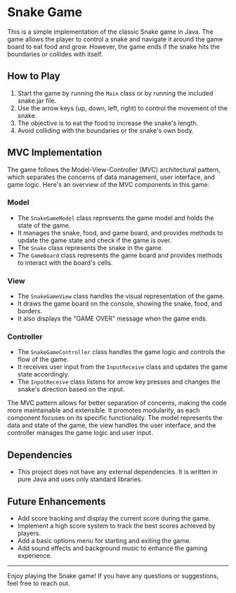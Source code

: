 # Snake Game

This is a simple implementation of the classic Snake game in Java. The game allows the player to control a snake and navigate it around the game board to eat food and grow. However, the game ends if the snake hits the boundaries or collides with itself.

## How to Play

1. Start the game by running the `Main` class or by running the included snake.jar file.
2. Use the arrow keys (up, down, left, right) to control the movement of the snake.
3. The objective is to eat the food to increase the snake's length.
4. Avoid colliding with the boundaries or the snake's own body.

## MVC Implementation

The game follows the Model-View-Controller (MVC) architectural pattern, which separates the concerns of data management, user interface, and game logic. Here's an overview of the MVC components in this game:

### Model

- The `SnakeGameModel` class represents the game model and holds the state of the game.
- It manages the snake, food, and game board, and provides methods to update the game state and check if the game is over.
- The `Snake` class represents the snake in the game.
- The `GameBoard` class represents the game board and provides methods to interact with the board's cells.

### View

- The `SnakeGameView` class handles the visual representation of the game.
- It draws the game board on the console, showing the snake, food, and borders.
- It also displays the "GAME OVER" message when the game ends.

### Controller

- The `SnakeGameController` class handles the game logic and controls the flow of the game.
- It receives user input from the `InputReceive` class and updates the game state accordingly.
- The `InputReceive` class listens for arrow key presses and changes the snake's direction based on the input.

The MVC pattern allows for better separation of concerns, making the code more maintainable and extensible. It promotes modularity, as each component focuses on its specific functionality. The model represents the data and state of the game, the view handles the user interface, and the controller manages the game logic and user input.

## Dependencies

- This project does not have any external dependencies. It is written in pure Java and uses only standard libraries.

## Future Enhancements

- Add score tracking and display the current score during the game.
- Implement a high score system to track the best scores achieved by players.
- Add a basic options menu for starting and exiting the game. 
- Add sound effects and background music to enhance the gaming experience.

---

Enjoy playing the Snake game! If you have any questions or suggestions, feel free to reach out.
